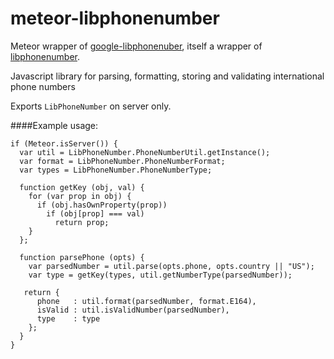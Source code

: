 meteor-libphonenumber
=====================

Meteor wrapper of [google-libphonenuber](https://www.npmjs.org/package/google-libphonenumber), itself a wrapper of [libphonenumber](https://code.google.com/p/libphonenumber/).

Javascript library for parsing, formatting, storing and validating international phone numbers

Exports `LibPhoneNumber` on server only.


####Example usage:

    if (Meteor.isServer()) {
      var util = LibPhoneNumber.PhoneNumberUtil.getInstance();
      var format = LibPhoneNumber.PhoneNumberFormat;
      var types = LibPhoneNumber.PhoneNumberType;

      function getKey (obj, val) {
        for (var prop in obj) {
          if (obj.hasOwnProperty(prop))
            if (obj[prop] === val)
              return prop;
        }
      };

      function parsePhone (opts) {
        var parsedNumber = util.parse(opts.phone, opts.country || "US");
        var type = getKey(types, util.getNumberType(parsedNumber));
    
       return {
          phone   : util.format(parsedNumber, format.E164),
          isValid : util.isValidNumber(parsedNumber),
          type    : type
        };
      }
    }
